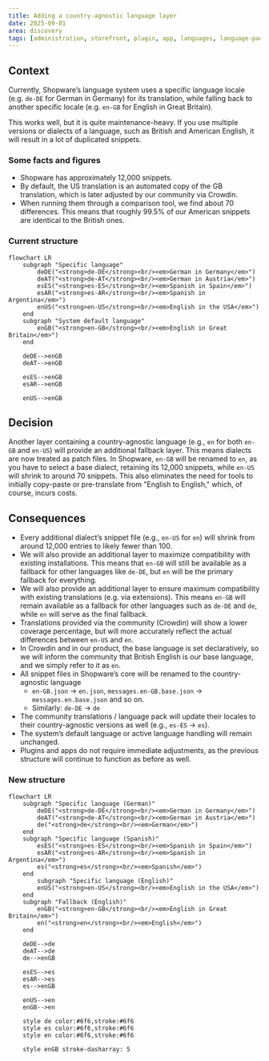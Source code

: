 ```yaml
---
title: Adding a country-agnostic language layer
date: 2025-09-01
area: discovery
tags: [administration, storefront, plugin, app, languages, language-pack, translations, crowdin]
---
```


## Context
Currently, Shopware’s language system uses a specific language locale (e.g. `de-DE` for German in Germany) for its translation, while falling back to another specific locale (e.g. `en-GB` for English in Great Britain).

This works well, but it is quite maintenance-heavy. If you use multiple versions or dialects of a language, such as British and American English, it will result in a lot of duplicated snippets.

### Some facts and figures
- Shopware has approximately 12,000 snippets.
- By default, the US translation is an automated copy of the GB translation, which is later adjusted by our community via Crowdin.
- When running them through a comparison tool, we find about 70 differences. This means that roughly 99.5% of our American snippets are identical to the British ones.

### Current structure

```mermaid
flowchart LR
    subgraph "Specific language"
        deDE("<strong>de-DE</strong><br/><em>German in Germany</em>")
        deAT("<strong>de-AT</strong><br/><em>German in Austria</em>")
        esES("<strong>es-ES</strong><br/><em>Spanish in Spain</em>")
        esAR("<strong>es-AR</strong><br/><em>Spanish in Argentina</em>")
        enUS("<strong>en-US</strong><br/><em>English in the USA</em>")
    end
    subgraph "System default language"
        enGB("<strong>en-GB</strong><br/><em>English in Great Britain</em>")
    end
        
    deDE-->enGB
    deAT-->enGB

    esES-->enGB
    esAR-->enGB
    
    enUS-->enGB
```

## Decision
Another layer containing a country-agnostic language (e.g., `en` for both `en-GB` and `en-US`) will provide an additional fallback layer. This means dialects are now treated as patch files. In Shopware, `en-GB` will be renamed to `en`, as you have to select a base dialect, retaining its 12,000 snippets, while `en-US` will shrink to around 70 snippets. This also eliminates the need for tools to initially copy-paste or pre-translate from "English to English," which, of course, incurs costs.

## Consequences
- Every additional dialect’s snippet file (e.g., `en-US` for `en`) will shrink from around 12,000 entries to likely fewer than 100.
- We will also provide an additional layer to maximize compatibility with existing installations. This means that `en-GB` will still be available as a fallback for other languages like `de-DE`, but `en` will be the primary fallback for everything.
- We will also provide an additional layer to ensure maximum compatibility with existing translations (e.g. via extensions). This means `en-GB` will remain available as a fallback for other languages such as `de-DE` and `de`, while `en` will serve as the final fallback.
- Translations provided via the community (Crowdin) will show a lower coverage percentage, but will more accurately reflect the actual differences between `en-US` and `en`.
- In Crowdin and in our product, the base language is set declaratively, so we will inform the community that British English is our base language, and we simply refer to it as `en`.
- All snippet files in Shopware’s core will be renamed to the country-agnostic language
    - `en-GB.json` -> `en.json`, `messages.en-GB.base.json` -> `messages.en.base.json` and so on.
    - Similarly: `de-DE` -> `de`
- The community translations / language pack will update their locales to their country-agnostic versions as well (e.g., `es-ES` -> `es`).
- The system’s default language or active language handling will remain unchanged.
- Plugins and apps do not require immediate adjustments, as the previous structure will continue to function as before as well.

### New structure

```mermaid
flowchart LR
    subgraph "Specific language (German)"
        deDE("<strong>de-DE</strong><br/><em>German in Germany</em>")
        deAT("<strong>de-AT</strong><br/><em>German in Austria</em>")
        de("<strong>de</strong><br/><em>German</em>")
    end
    subgraph "Specific language (Spanish)"
        esES("<strong>es-ES</strong><br/><em>Spanish in Spain</em>")
        esAR("<strong>es-AR</strong><br/><em>Spanish in Argentina</em>")
        es("<strong>es</strong><br/><em>Spanish</em>")
    end
        subgraph "Specific language (English)"
        enUS("<strong>en-US</strong><br/><em>English in the USA</em>")
    end
    subgraph "Fallback (English)"
        enGB("<strong>en-GB</strong><br/><em>English in Great Britain</em>")
        en("<strong>en</strong><br/><em>English</em>")
    end

    deDE-->de
    deAT-->de
    de-->enGB

    esES-->es
    esAR-->es
    es-->enGB

    enUS-->en
    enGB-->en

    style de color:#6f6,stroke:#6f6
    style es color:#6f6,stroke:#6f6
    style en color:#6f6,stroke:#6f6
    
    style enGB stroke-dasharray: 5
```
